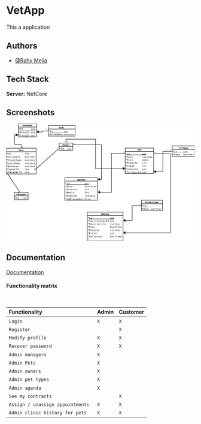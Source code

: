 

# VetApp

This a application 


## Authors

- [@Rahy Mejia](https://github.com/Ramcode23)

  
## Tech Stack

**Server:** NetCore

  
## Screenshots

![App Screenshot](https://github.com/Ramcode23/vetAppBackend/blob/main/diag/Vetapp.png)

  

 
## Documentation

[Documentation]()



#### Functionality matrix

```http
 
```
|Functionality| Admin  | Customer|                     
| :--------   | :------- |:-----|
| `Login`     | `X`    |    `X`  |
| `Register ` |          |    `X`  |
| `Modify profile`| `X`  |    `X`  |
| `Recover password`| `X`    |    `X`  |
| `Admin managers`| `X`|      |   
| `Admin Pets`| `X`  |      |     
| `Admin owners`| `X`    |      | 
| `Admin pet types`| `X`    |      | 
| `Admin agenda`| `X` |      |
| `See my contracts`|    | `X`  |
| `Assign / unassign appointments `| `X`| `X`  |
| `Admin clinic history for pets `| `X`| `X`  | 




